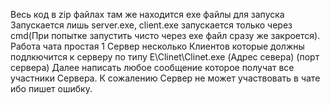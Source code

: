 Весь код в zip файлах там же находится exe файлы для запуска
Запускается лишь server.exe, client.exe запускается только через cmd(При попытке запустить чисто через exe файл сразу же закроется).
Работа чата простая 1 Сервер несколько Клиентов которые должны подлкючится к серверу по типу E\Clinet\Clinet.exe (Адрес севера) (порт сервера)
Далее написать любое сообщение которое получат все участники Сервера.
К сожалению Сервер не может участвовать в чате ибо пишет ошибку.
